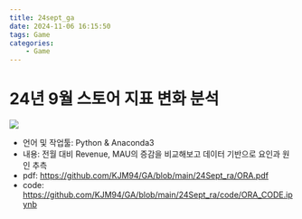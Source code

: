 ```yaml
---
title: 24sept_ga
date: 2024-11-06 16:15:50
tags: Game
categories:
    - Game
---
```

# 24년 9월 스토어 지표 변화 분석

![](/image/찢.png)

- 언어 및 작업툴: Python & Anaconda3
- 내용: 전월 대비 Revenue, MAU의 증감을 비교해보고 데이터 기반으로 요인과 원인 추측
- pdf: https://github.com/KJM94/GA/blob/main/24Sept_ra/ORA.pdf
- code: https://github.com/KJM94/GA/blob/main/24Sept_ra/code/ORA_CODE.ipynb